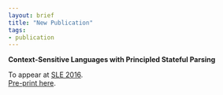 ```yaml
---
layout: brief
title: "New Publication"
tags:
- publication
---
```


**Context-Sensitive Languages with Principled Stateful Parsing**

To appear at [SLE 2016].  
[Pre-print here].

[SLE 2016]: http://conf.researchr.org/track/sle-2016/sle-2016-papers
[Pre-print here]: http://norswap.com/pubs/sle2016.pdf
